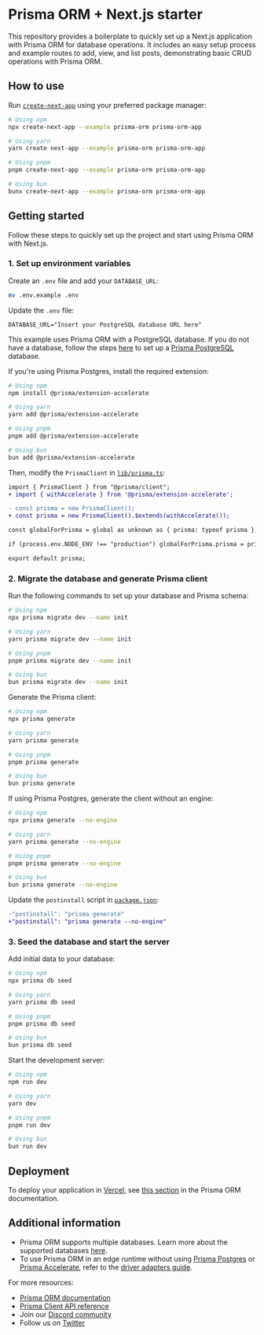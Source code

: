 # Prisma ORM + Next.js starter

This repository provides a boilerplate to quickly set up a Next.js application with Prisma ORM for database operations. It includes an easy setup process and example routes to add, view, and list posts, demonstrating basic CRUD operations with Prisma ORM.

## How to use

Run [`create-next-app`](https://github.com/vercel/next.js/tree/canary/packages/create-next-app) using your preferred package manager:

```bash
# Using npm
npx create-next-app --example prisma-orm prisma-orm-app

# Using yarn
yarn create next-app --example prisma-orm prisma-orm-app

# Using pnpm
pnpm create-next-app --example prisma-orm prisma-orm-app

# Using bun
bunx create-next-app --example prisma-orm prisma-orm-app
```

## Getting started

Follow these steps to quickly set up the project and start using Prisma ORM with Next.js.

### 1. Set up environment variables

Create an `.env` file and add your `DATABASE_URL`:

```bash
mv .env.example .env
```

Update the `.env` file:

```env
DATABASE_URL="Insert your PostgreSQL database URL here"
```

This example uses Prisma ORM with a PostgreSQL database. If you do not have a database, follow the steps [here](https://www.prisma.io/docs/guides/prisma-orm-with-nextjs#22-save-your-database-connection-string) to set up a [Prisma PostgreSQL](https://www.prisma.io/postgres) database.

If you're using Prisma Postgres, install the required extension:

```bash
# Using npm
npm install @prisma/extension-accelerate

# Using yarn
yarn add @prisma/extension-accelerate

# Using pnpm
pnpm add @prisma/extension-accelerate

# Using bun
bun add @prisma/extension-accelerate
```

Then, modify the `PrismaClient` in [`lib/prisma.ts`](/lib/prisma.ts):

```diff
import { PrismaClient } from "@prisma/client";
+ import { withAccelerate } from '@prisma/extension-accelerate';

- const prisma = new PrismaClient();
+ const prisma = new PrismaClient().$extends(withAccelerate());

const globalForPrisma = global as unknown as { prisma: typeof prisma };

if (process.env.NODE_ENV !== "production") globalForPrisma.prisma = prisma;

export default prisma;
```

### 2. Migrate the database and generate Prisma client

Run the following commands to set up your database and Prisma schema:

```bash
# Using npm
npx prisma migrate dev --name init

# Using yarn
yarn prisma migrate dev --name init

# Using pnpm
pnpm prisma migrate dev --name init

# Using bun
bun prisma migrate dev --name init
```

Generate the Prisma client:

```bash
# Using npm
npx prisma generate

# Using yarn
yarn prisma generate

# Using pnpm
pnpm prisma generate

# Using bun
bun prisma generate
```

If using Prisma Postgres, generate the client without an engine:

```bash
# Using npm
npx prisma generate --no-engine

# Using yarn
yarn prisma generate --no-engine

# Using pnpm
pnpm prisma generate --no-engine

# Using bun
bun prisma generate --no-engine
```

Update the `postinstall` script in [`package.json`](/package.json):

```diff
-"postinstall": "prisma generate"
+"postinstall": "prisma generate --no-engine"
```

### 3. Seed the database and start the server

Add initial data to your database:

```bash
# Using npm
npx prisma db seed

# Using yarn
yarn prisma db seed

# Using pnpm
pnpm prisma db seed

# Using bun
bun prisma db seed
```

Start the development server:

```bash
# Using npm
npm run dev

# Using yarn
yarn dev

# Using pnpm
pnpm run dev

# Using bun
bun run dev
```

## Deployment

To deploy your application in [Vercel](https://vercel.com/), see [this section](https://www.prisma.io/docs/guides/prisma-orm-with-nextjs#7-deploy-your-application-to-vercel-optional) in the Prisma ORM documentation.

## Additional information

- Prisma ORM supports multiple databases. Learn more about the supported databases [here](https://www.prisma.io/docs/orm/reference/supported-databases).
- To use Prisma ORM in an edge runtime without using [Prisma Postgres](https://www.prisma.io/docs/orm/overview/databases/prisma-postgres) or [Prisma Accelerate](https://www.prisma.io/docs/accelerate/getting-started), refer to the [driver adapters guide](https://www.prisma.io/docs/orm/prisma-client/deployment/edge/deploy-to-vercel).

For more resources:

- [Prisma ORM documentation](/orm)
- [Prisma Client API reference](/orm/prisma-client)
- Join our [Discord community](https://discord.com/invite/prisma)
- Follow us on [Twitter](https://twitter.com/prisma)
